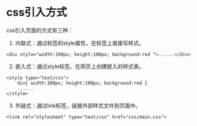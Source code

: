 # css引入方式
css引入页面的方式有三种：

1. 内联式：通过标签的style属性，在标签上直接写样式。
```
<div style="width:100px; height:100px; background:red ">......</div>
```
2. 嵌入式：通过style标签，在网页上创建嵌入的样式表。
```
<style type="text/css">
    div{ width:100px; height:100px; background:red }
    ......
</style>
```
3. 外链式：通过link标签，链接外部样式文件到页面中。
```
<link rel="stylesheet" type="text/css" href="css/main.css">
```